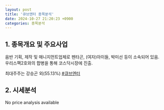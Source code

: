 ```yaml
---
layout: post
title: '큐브엔터 종목분석'
date: 2024-10-27 21:20:23 +0900
categories: 종목분석
---
```


## 1. 종목개요 및 주요사업

음반 기획, 제작 및 매니지먼트업체로 펜타곤, (여자)아이들, 박미선 등이 소속되어 있음. 우리스팩2호와의 합병을 통해 코스닥시장에 진출. 

최대주주는 강승곤 외(55.13%)
[#큐브엔터](#)

## 2. 시세분석

No price analysis available
